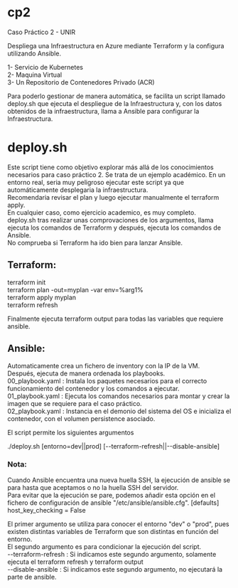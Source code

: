 # cp2
Caso Práctico 2 - UNIR

Despliega una Infraestructura en Azure mediante Terraform y la configura utilizando Ansible.

1- Servicio de Kubernetes<br />
2- Maquina Virtual<br />
3- Un Repositorio de Contenedores Privado (ACR)<br />

Para poderlo gestionar de manera automática, se facilita un script llamado deploy.sh que ejecuta el despliegue de la Infraestructura y, con los datos obtenidos de la infraestructura, llama a Ansible para configurar la Infraestructura.

<h1>deploy.sh</h1>
Este script tiene como objetivo explorar más allá de los conocimientos necesarios para caso práctico 2. Se trata de un ejemplo académico. En un entorno real, seria muy peligroso ejecutar este script ya que automáticamente desplegaria la infraestructura.<br />
Recomendaria revisar el plan y luego ejecutar manualmente el terraform apply.<br />
En cualquier caso, como ejercicio academico, es muy completo.<br />
deploy.sh tras realizar unas comprovaciones de los argumentos, llama ejecuta los comandos de Terraform y después, ejecuta los comandos de Ansible.<br />
No comprueba si Terraform ha ido bien para lanzar Ansible.<br />

<h2>Terraform:</h2>
terraform init<br />
terraform plan -out=myplan -var env=%arg1%<br />
terraform apply myplan<br />
terraform refresh<br />

Finalmente ejecuta terraform output para todas las variables que requiere ansible.

<h2>Ansible:</h2>
Automaticamente crea un fichero de inventory con la IP de la VM.<br />
Después, ejecuta de manera ordenada los playbooks.<br />
00_playbook.yaml : Instala los paquetes necesarios para el correcto funcionamiento del contenedor y los comandos a ejecutar.<br />
01_playbook.yaml : Ejecuta los comandos necesarios para montar y crear la imagen que se requiere para el caso práctico.<br />
02_playbook.yaml : Instancia en el demonio del sistema del OS e inicializa el contenedor, con el volumen persistence asociado.<br />

El script permite los siguientes argumentos

./deploy.sh [entorno=dev||prod] [--terraform-refresh||--disable-ansible]

<h3>Nota: </h3>
Cuando Ansible encuentra una nueva huella SSH, la ejecución de ansible se para hasta que aceptamos o no la huella SSH del servidor.<br />
Para evitar que la ejecución se pare, podemos añadir esta opción en el fichero de configuración de ansible "/etc/ansible/ansible.cfg".
[defaults]<br />
host_key_checking = False<br />

El primer argumento se utiliza para conocer el entorno "dev" o "prod", pues existen distintas variables de Terraform que son distintas en función del entorno.<br />
El segundo argumento es para condicionar la ejecución del script. <br />
  --terraform-refresh : Si indicamos este segundo argumento, solamente ejecuta el terraform refresh y terraform output<br />
  --disable-ansible : Si indicamos este segundo argumento, no ejecutará la parte de ansible.
